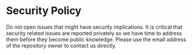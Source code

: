 # Security Policy

Do not open issues that might have security implications. It is critical that security related issues are reported privately so we have time to address them before they become public knowledge. Please use the email address of the repository owner to contact us directly.
